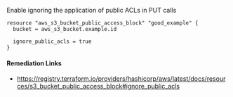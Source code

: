 
Enable ignoring the application of public ACLs in PUT calls

```hcl
resource "aws_s3_bucket_public_access_block" "good_example" {
  bucket = aws_s3_bucket.example.id
  
  ignore_public_acls = true
}
```

#### Remediation Links
 - https://registry.terraform.io/providers/hashicorp/aws/latest/docs/resources/s3_bucket_public_access_block#ignore_public_acls
        